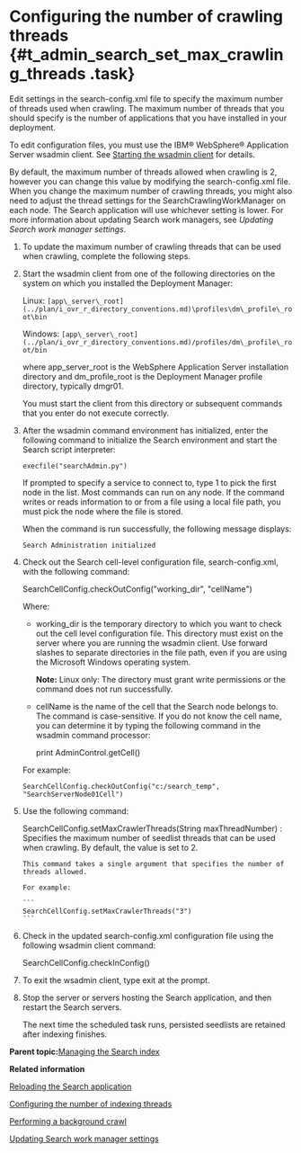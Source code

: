 # Configuring the number of crawling threads {#t_admin_search_set_max_crawling_threads .task}

Edit settings in the search-config.xml file to specify the maximum number of threads used when crawling. The maximum number of threads that you should specify is the number of applications that you have installed in your deployment.

To edit configuration files, you must use the IBM® WebSphere® Application Server wsadmin client. See [Starting the wsadmin client](t_admin_wsadmin_starting.md) for details.

By default, the maximum number of threads allowed when crawling is 2, however you can change this value by modifying the search-config.xml file. When you change the maximum number of crawling threads, you might also need to adjust the thread settings for the SearchCrawlingWorkManager on each node. The Search application will use whichever setting is lower. For more information about updating Search work managers, see *Updating Search work manager settings*.

1.  To update the maximum number of crawling threads that can be used when crawling, complete the following steps.
2.  Start the wsadmin client from one of the following directories on the system on which you installed the Deployment Manager:

    Linux: `[app\_server\_root](../plan/i_ovr_r_directory_conventions.md)\profiles\dm\_profile\_root\bin`

    Windows: `[app\_server\_root](../plan/i_ovr_r_directory_conventions.md)/profiles/dm\_profile\_root/bin`

    where app\_server\_root is the WebSphere Application Server installation directory and dm\_profile\_root is the Deployment Manager profile directory, typically dmgr01.

    You must start the client from this directory or subsequent commands that you enter do not execute correctly.

3.  After the wsadmin command environment has initialized, enter the following command to initialize the Search environment and start the Search script interpreter:

    ```
    execfile("searchAdmin.py")
    ```

    If prompted to specify a service to connect to, type 1 to pick the first node in the list. Most commands can run on any node. If the command writes or reads information to or from a file using a local file path, you must pick the node where the file is stored.

    When the command is run successfully, the following message displays:

    ```
    Search Administration initialized
    ```

4.  Check out the Search cell-level configuration file, search-config.xml, with the following command:

    SearchCellConfig.checkOutConfig\("working\_dir", "cellName"\)

    Where:

    -   working\_dir is the temporary directory to which you want to check out the cell level configuration file. This directory must exist on the server where you are running the wsadmin client. Use forward slashes to separate directories in the file path, even if you are using the Microsoft Windows operating system.

        **Note:** Linux only: The directory must grant write permissions or the command does not run successfully.

    -   cellName is the name of the cell that the Search node belongs to. The command is case-sensitive. If you do not know the cell name, you can determine it by typing the following command in the wsadmin command processor:

        print AdminControl.getCell\(\)

    For example:

    ```
    SearchCellConfig.checkOutConfig("c:/search_temp", "SearchServerNode01Cell")
    ```

5.  Use the following command:

    SearchCellConfig.setMaxCrawlerThreads\(String maxThreadNumber\)
    :   Specifies the maximum number of seedlist threads that can be used when crawling. By default, the value is set to 2.

        This command takes a single argument that specifies the number of threads allowed.

        For example:

        ```
        SearchCellConfig.setMaxCrawlerThreads("3")
        ```

6.  Check in the updated search-config.xml configuration file using the following wsadmin client command:

    SearchCellConfig.checkInConfig\(\)

7.  To exit the wsadmin client, type exit at the prompt.

8.  Stop the server or servers hosting the Search application, and then restart the Search servers.

    The next time the scheduled task runs, persisted seedlists are retained after indexing finishes.


**Parent topic:**[Managing the Search index](../admin/c_admin_search_manage_index.md)

**Related information**  


[Reloading the Search application](../admin/t_admin_search_reload_search.md)

[Configuring the number of indexing threads](../admin/t_admin_search_set_max_indexing_threads.md)

[Performing a background crawl](../admin/t_admin_search_perform_bgd_crawl.md)

[Updating Search work manager settings](../admin/t_admin_search_update_work_managers.md)

